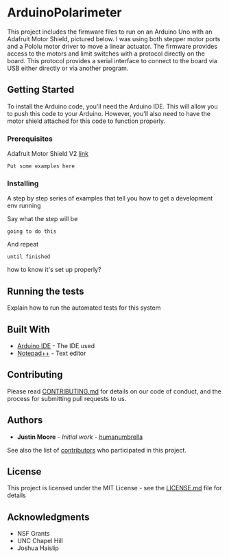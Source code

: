 # ArduinoPolarimeter
This project includes the firmware files to run on an Arduino Uno with an  Adafruit Motor Shield, pictured below. I was using both stepper motor ports and a Pololu motor driver to move a linear actuator. The firmware provides access to the motors and limit switches with a protocol directly on the board. This protocol provides a serial interface to connect to the board via USB either directly or via another program.

## Getting Started
To install the Arduino code, you'll need the Arduino IDE. This will allow you to push this code to your Arduino. However, you'll also need to have the motor shield attached for this code to function properly.

### Prerequisites

Adafruit Motor Shield V2 [link](https://learn.adafruit.com/adafruit-motor-shield-v2-for-arduino/overview)

```
Put some examples here
```

### Installing

A step by step series of examples that tell you how to get a development env running

Say what the step will be

```
going to do this
```

And repeat

```
until finished
```

how to know it's set up properly?

## Running the tests

Explain how to run the automated tests for this system

## Built With

* [Arduino IDE](https://www.arduino.cc/en/Main/Software) - The IDE used
* [Notepad++](https://notepad-plus-plus.org/download/v7.6.1.html) - Text editor

## Contributing

Please read [CONTRIBUTING.md](#) for details on our code of conduct, and the process for submitting pull requests to us.


## Authors

* **Justin Moore** - *Initial work* - [humanumbrella](https://github.com/humanumbrella)

See also the list of [contributors](https://github.com/humanumbrella/ArduinoPolarimeter/contributors) who participated in this project.

## License

This project is licensed under the MIT License - see the [LICENSE.md](LICENSE.md) file for details

## Acknowledgments

* NSF Grants
* UNC Chapel Hill
* Joshua Haislip
